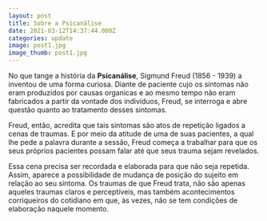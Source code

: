 ```yaml
---
layout: post
title: Sobre a Psicanálise
date: 2021-03-12T14:37:44.000Z
categories: update
image: post1.jpg
image_thumb: post1.jpg
---
```


No que tange a história da **Psicanálise**, Sigmund Freud (1856 - 1939) a inventou de uma forma curiosa. Diante de paciente cujo os sintomas não eram produzidos por causas organicas e ao mesmo tempo não eram fabricados a partir da vontade dos indivíduos, Freud, se interroga e abre questão quanto ao tratamento desses sintomas. 

Freud, então, acredita que tais sintomas são atos de repetição ligados a cenas de traumas. E por meio da atitude de uma de suas pacientes, a qual lhe pede a palavra durante a sessão, Freud começa a trabalhar para que os seus próprios pacientes possam falar até que seus trauma sejam revelados. 

Essa cena precisa ser recordada e elaborada para que não seja repetida. Assim, aparece a possibilidade de mudança de posição do sujeito em relação ao seu sintoma.
Os traumas de que Freud trata, não são apenas aqueles traumas claros e perceptíveis, mas também acontecimentos corriqueiros do cotidiano em que, às vezes, não se tem condições de elaboração naquele momento. 
